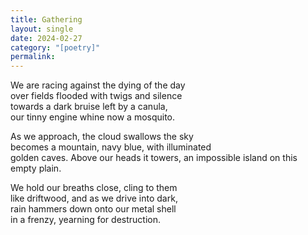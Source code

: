 ```yaml
---
title: Gathering
layout: single
date: 2024-02-27
category: "[poetry]"
permalink:
---
```


We are racing against the dying of the day    
over fields flooded with twigs and silence  
towards a dark bruise left by a canula,  
our tinny engine whine now a mosquito.  

As we approach, the cloud swallows the sky  
becomes a mountain, navy blue, with illuminated  
golden caves. Above our heads it towers, 
an impossible island on this empty plain.

We hold our breaths close, cling to them  
like driftwood, and as we drive into dark,  
rain hammers down onto our metal shell   
in a frenzy,  yearning for destruction. 

